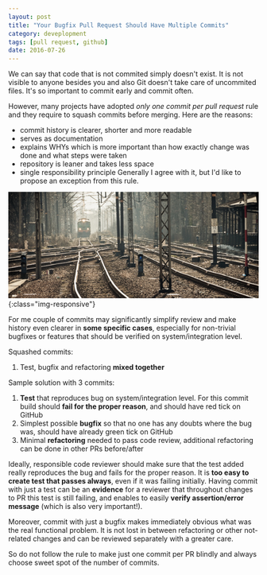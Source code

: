 ```yaml
---
layout: post
title: "Your Bugfix Pull Request Should Have Multiple Commits"
category: deveplopment
tags: [pull request, github]
date: 2016-07-26
---
```


We can say that code that is not commited simply doesn't exist. It is not visible to anyone besides you and also Git doesn't take care of uncommited files. It's so important to commit early and commit often.

However, many projects have adopted *only one commit per pull request* rule and they require to squash commits before merging. Here are the reasons:
- commit history is clearer, shorter and more readable
 - serves as documentation
 - explains WHYs which is more important than how exactly change was done and what steps were taken
- repository is leaner and takes less space
- single responsibility principle
Generally I agree with it, but I'd like to propose an exception from this rule.

![](/images/rails.jpg){:class="img-responsive"}

<!--more-->

For me couple of commits may significantly simplify review and make history even clearer in **some specific cases**, especially
for non-trivial
bugfixes or features that should be verified on system/integration level.

Squashed commits:

1. Test, bugfix and refactoring **mixed together**

Sample solution with 3 commits:

1. **Test** that reproduces bug on system/integration level. For this commit build should **fail for the proper reason**, and should
 have red tick on GitHub
2. Simplest possible **bugfix** so that no one has any doubts where the bug was, should have already green tick on GitHub
3. Minimal **refactoring** needed to pass code review, additional refactoring can be done in other PRs before/after

 Ideally, responsible code reviewer should make sure that the test added really reproduces the bug and fails for the proper reason.
 It is **too easy to create test that passes always**, even if it was failing initially. Having commit with just a test can be an
 **evidence** for a reviewer that throughout changes to PR this test is still failing, and enables to easily **verify assertion/error
 message** (which is also very important!).

Moreover, commit with just a bugfix makes immediately obvious what was the real functional problem. It is not lost in between
refactoring or other not-related changes and can be reviewed separately with a greater care.

So do not follow the rule to make just one commit per PR blindly and always choose sweet spot of the number of commits.
